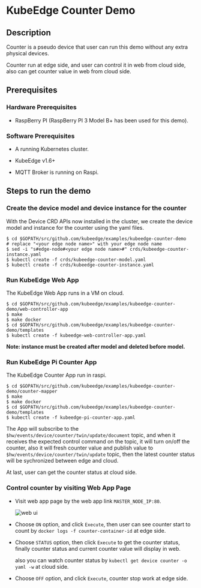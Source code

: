 # KubeEdge Counter Demo

## Description

Counter is a pseudo device that user can run this demo without any extra physical devices.

Counter run at edge side, and user can control it in web from cloud side, also can get counter value in web from cloud side.

<!-- ![work flow](./images/work-flow.png) -->


## Prerequisites

### Hardware Prerequisites

* RaspBerry PI (RaspBerry PI 3 Model B+ has been used for this demo).

### Software Prerequisites

* A running Kubernetes cluster.

* KubeEdge v1.6+

* MQTT Broker is running on Raspi.

## Steps to run the demo

### Create the device model and device instance for the counter

With the Device CRD APIs now installed in the cluster, we create the device model and instance for the counter using the yaml files.

```console
$ cd $GOPATH/src/github.com/kubeedge/examples/kubeedge-counter-demo
# replace "<your edge node name>" with your edge node name
$ sed -i "s#edge-node#<your edge node name>#" crds/kubeedge-counter-instance.yaml
$ kubectl create -f crds/kubeedge-counter-model.yaml
$ kubectl create -f crds/kubeedge-counter-instance.yaml
```

### Run KubeEdge Web App

The KubeEdge Web App runs in a VM on cloud.

```console
$ cd $GOPATH/src/github.com/kubeedge/examples/kubeedge-counter-demo/web-controller-app
$ make
$ make docker
$ cd $GOPATH/src/github.com/kubeedge/examples/kubeedge-counter-demo/templates
$ kubectl create -f kubeedge-web-controller-app.yaml
```

**Note: instance must be created after model and deleted before model.**

### Run KubeEdge Pi Counter App

The KubeEdge Counter App run in raspi.

```console
$ cd $GOPATH/src/github.com/kubeedge/examples/kubeedge-counter-demo/counter-mapper
$ make
$ make docker
$ cd $GOPATH/src/github.com/kubeedge/examples/kubeedge-counter-demo/templates
$ kubectl create -f kubeedge-pi-counter-app.yaml
```

The App will subscribe to the `$hw/events/device/counter/twin/update/document` topic, and when it receives the expected control command on the topic, it will turn on/off the counter, also it will fresh counter value and publish value to `$hw/events/device/counter/twin/update` topic, then the latest counter status will be sychronized between edge and cloud.

At last, user can get the counter status at cloud side.


### Control counter by visiting Web App Page

* Visit web app page by the web app link `MASTER_NODE_IP:80`.

  ![web ui](./images/web-ui.png)

* Choose `ON` option, and click `Execute`, then user can see counter start to count by `docker logs -f counter-container-id` at edge side.

* Choose `STATUS` option, then click `Execute` to get the counter status, finally counter status and current counter value will display in web.

  also you can watch counter status by `kubectl get device counter -o yaml -w` at cloud side.

* Choose `OFF` option, and click `Execute`, counter stop work at edge side.
